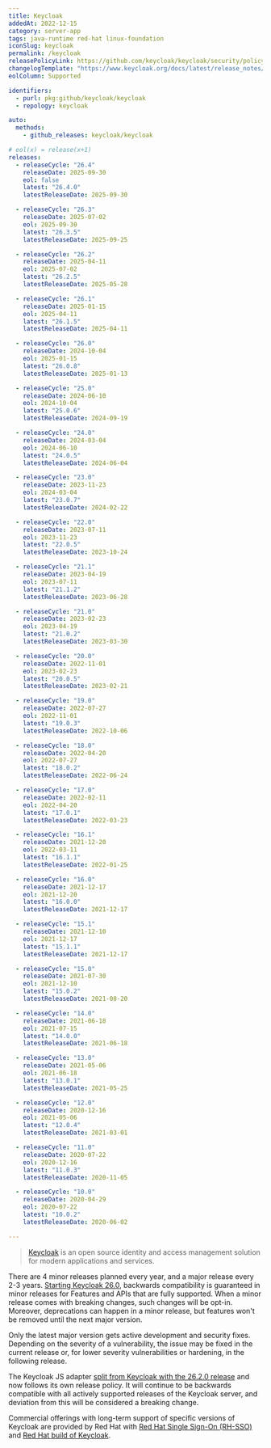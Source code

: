 ```yaml
---
title: Keycloak
addedAt: 2022-12-15
category: server-app
tags: java-runtime red-hat linux-foundation
iconSlug: keycloak
permalink: /keycloak
releasePolicyLink: https://github.com/keycloak/keycloak/security/policy#supported-versions
changelogTemplate: "https://www.keycloak.org/docs/latest/release_notes/index.html#keycloak-{{'__LATEST__'|replace:'.','-'}}"
eolColumn: Supported

identifiers:
  - purl: pkg:github/keycloak/keycloak
  - repology: keycloak

auto:
  methods:
    - github_releases: keycloak/keycloak

# eol(x) = release(x+1)
releases:
  - releaseCycle: "26.4"
    releaseDate: 2025-09-30
    eol: false
    latest: "26.4.0"
    latestReleaseDate: 2025-09-30

  - releaseCycle: "26.3"
    releaseDate: 2025-07-02
    eol: 2025-09-30
    latest: "26.3.5"
    latestReleaseDate: 2025-09-25

  - releaseCycle: "26.2"
    releaseDate: 2025-04-11
    eol: 2025-07-02
    latest: "26.2.5"
    latestReleaseDate: 2025-05-28

  - releaseCycle: "26.1"
    releaseDate: 2025-01-15
    eol: 2025-04-11
    latest: "26.1.5"
    latestReleaseDate: 2025-04-11

  - releaseCycle: "26.0"
    releaseDate: 2024-10-04
    eol: 2025-01-15
    latest: "26.0.8"
    latestReleaseDate: 2025-01-13

  - releaseCycle: "25.0"
    releaseDate: 2024-06-10
    eol: 2024-10-04
    latest: "25.0.6"
    latestReleaseDate: 2024-09-19

  - releaseCycle: "24.0"
    releaseDate: 2024-03-04
    eol: 2024-06-10
    latest: "24.0.5"
    latestReleaseDate: 2024-06-04

  - releaseCycle: "23.0"
    releaseDate: 2023-11-23
    eol: 2024-03-04
    latest: "23.0.7"
    latestReleaseDate: 2024-02-22

  - releaseCycle: "22.0"
    releaseDate: 2023-07-11
    eol: 2023-11-23
    latest: "22.0.5"
    latestReleaseDate: 2023-10-24

  - releaseCycle: "21.1"
    releaseDate: 2023-04-19
    eol: 2023-07-11
    latest: "21.1.2"
    latestReleaseDate: 2023-06-28

  - releaseCycle: "21.0"
    releaseDate: 2023-02-23
    eol: 2023-04-19
    latest: "21.0.2"
    latestReleaseDate: 2023-03-30

  - releaseCycle: "20.0"
    releaseDate: 2022-11-01
    eol: 2023-02-23
    latest: "20.0.5"
    latestReleaseDate: 2023-02-21

  - releaseCycle: "19.0"
    releaseDate: 2022-07-27
    eol: 2022-11-01
    latest: "19.0.3"
    latestReleaseDate: 2022-10-06

  - releaseCycle: "18.0"
    releaseDate: 2022-04-20
    eol: 2022-07-27
    latest: "18.0.2"
    latestReleaseDate: 2022-06-24

  - releaseCycle: "17.0"
    releaseDate: 2022-02-11
    eol: 2022-04-20
    latest: "17.0.1"
    latestReleaseDate: 2022-03-23

  - releaseCycle: "16.1"
    releaseDate: 2021-12-20
    eol: 2022-03-11
    latest: "16.1.1"
    latestReleaseDate: 2022-01-25

  - releaseCycle: "16.0"
    releaseDate: 2021-12-17
    eol: 2021-12-20
    latest: "16.0.0"
    latestReleaseDate: 2021-12-17

  - releaseCycle: "15.1"
    releaseDate: 2021-12-10
    eol: 2021-12-17
    latest: "15.1.1"
    latestReleaseDate: 2021-12-17

  - releaseCycle: "15.0"
    releaseDate: 2021-07-30
    eol: 2021-12-10
    latest: "15.0.2"
    latestReleaseDate: 2021-08-20

  - releaseCycle: "14.0"
    releaseDate: 2021-06-18
    eol: 2021-07-15
    latest: "14.0.0"
    latestReleaseDate: 2021-06-18

  - releaseCycle: "13.0"
    releaseDate: 2021-05-06
    eol: 2021-06-18
    latest: "13.0.1"
    latestReleaseDate: 2021-05-25

  - releaseCycle: "12.0"
    releaseDate: 2020-12-16
    eol: 2021-05-06
    latest: "12.0.4"
    latestReleaseDate: 2021-03-01

  - releaseCycle: "11.0"
    releaseDate: 2020-07-22
    eol: 2020-12-16
    latest: "11.0.3"
    latestReleaseDate: 2020-11-05

  - releaseCycle: "10.0"
    releaseDate: 2020-04-29
    eol: 2020-07-22
    latest: "10.0.2"
    latestReleaseDate: 2020-06-02

---
```


> [Keycloak](https://www.keycloak.org/) is an open source identity and access management solution
> for modern applications and services.

There are 4 minor releases planned every year, and a major release every 2-3 years.
[Starting Keycloak 26.0](https://www.keycloak.org/2024/10/release-updates), backwards compatibility is guaranteed in minor releases
for Features and APIs that are fully supported.
When a minor release comes with breaking changes, such changes will be opt-in.
Moreover, deprecations can happen in a minor release, but features won't be removed until the next major version.

Only the latest major version gets active development and security fixes.
Depending on the severity of a vulnerability, the issue may be fixed in the current release or, for
lower severity vulnerabilities or hardening, in the following release.

The Keycloak JS adapter [split from Keycloak with the 26.2.0 release](https://www.keycloak.org/2025/02/keycloak-js-2620-released.html)
and now follows its own release policy. It will continue to be backwards compatible with all actively
supported releases of the Keycloak server, and deviation from this will be considered a breaking change.

Commercial offerings with long-term support of specific versions of Keycloak are provided by Red Hat
with [Red Hat Single Sign-On (RH-SSO)](https://access.redhat.com/products/red-hat-single-sign-on/)
and [Red Hat build of Keycloak](https://access.redhat.com/products/red-hat-build-of-keycloak).
